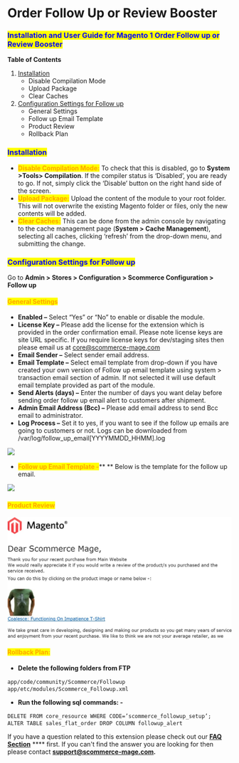 # Order Follow Up or Review Booster

### <mark style="color:blue;">Installation and User Guide for Magento 1 Order Follow up or Review Booster</mark>

**Table of Contents**

1. [Installation ](order-follow-up-or-review-booster.md#\_bookmark0)
   * Disable Compilation Mode&#x20;
   * Upload Package&#x20;
   * Clear Caches&#x20;
2. [Configuration Settings for Follow up ](order-follow-up-or-review-booster.md#\_bookmark4)
   * General Settings&#x20;
   * Follow up Email Template&#x20;
   * Product Review&#x20;
   * Rollback Plan&#x20;

### <mark style="color:blue;">Installation</mark> <a href="#_bookmark0" id="_bookmark0"></a>

* <mark style="color:orange;">**Disable Compilation Mode:**</mark> To check that this is disabled, go to **System >Tools> Compilation**. If the compiler status is ‘Disabled’, you are ready to go. If not, simply click the ‘Disable’ button on the right hand side of the screen.
* <mark style="color:orange;">**Upload Package:**</mark> Upload the content of the module to your root folder. This will not overwrite the existing Magento folder or files, only the new contents will be added.
* <mark style="color:orange;">**Clear Caches:**</mark> This can be done from the admin console by navigating to the cache management page (**System > Cache Management**), selecting all caches, clicking ‘refresh’ from the drop-down menu, and submitting the change.

### <mark style="color:blue;">Configuration Settings for Follow up</mark> <a href="#_bookmark4" id="_bookmark4"></a>

Go to **Admin > Stores > Configuration > Scommerce Configuration > Follow up**

#### <mark style="color:orange;">General Settings</mark> <a href="#_bookmark5" id="_bookmark5"></a>

* **Enabled –** Select “Yes” or “No” to enable or disable the module.
* **License Key –** Please add the license for the extension which is provided in the order confirmation email. Please note license keys are site URL specific. If you require license keys for dev/staging sites then please email us at [core@scommerce-mage.com](mailto:core@scommerce-mage.com)
* **Email Sender –** Select sender email address.
* **Email Template –** Select email template from drop-down if you have created your own version of Follow up email template using system > transaction email section of admin. If not selected it will use default email template provided as part of the module.
* **Send Alerts (days) –** Enter the number of days you want delay before sending order follow up email alert to customers after shipment.
* **Admin Email Address (Bcc) –** Please add email address to send Bcc email to administrator.
* **Log Process –** Set it to yes, if you want to see if the follow up emails are going to customers or not. Logs can be downloaded from /var/log/follow\_up\_email\[YYYYMMDD\_HHMM].log

![](../../.gitbook/assets/m1orderfollow\_general.jpg)

* <mark style="color:orange;">**Follow up Email Template -**</mark>** ** Below is the template for the follow up email.

![](../../.gitbook/assets/m1orderfollow\_template.jpg)

#### <mark style="color:orange;">Product Review</mark> <a href="#_bookmark7" id="_bookmark7"></a>

![](<../../.gitbook/assets/3 (83)>)

#### <mark style="color:orange;">Rollback Plan:</mark> <a href="#_bookmark8" id="_bookmark8"></a>

* **Delete the following folders from FTP**

```
app/code/community/Scommerce/Followup
app/etc/modules/Scommerce_Followup.xml
```

* **Run the following sql commands: -**

```
DELETE FROM core_resource WHERE CODE=’scommerce_followup_setup’;
ALTER TABLE sales_flat_order DROP COLUMN followup_alert
```

If you have a question related to this extension please check out our [**FAQ Section**](https://www.scommerce-mage.com/magento-order-follow-up-or-review-booster.html#faq) **** first. If you can't find the answer you are looking for then please contact [**support@scommerce-mage.com**](mailto:core@scommerce-mage.com)**.**
